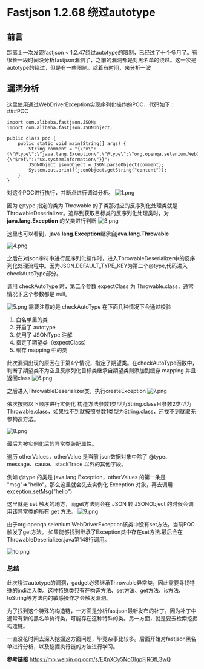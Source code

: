 # Fastjson 1.2.68 绕过autotype

## 前言
距离上一次发现fastjson < 1.2.47绕过autotype的限制，已经过了十个多月了。有很长一段时间没分析fastjson漏洞了，之前的漏洞都是对黑名单的绕过。这一次是autotype的绕过，但是有一些限制。趁着有时间，来分析一波

## 漏洞分析

这里使用通过WebDriverException实现序列化操作的POC，代码如下：
###POC

    import com.alibaba.fastjson.JSON;
    import com.alibaba.fastjson.JSONObject;
    
    public class poc {
    	public static void main(String[] args) {
    		String comment = "{\"x\":{\"@type\":\"java.lang.Exception\",\"@type\":\"org.openqa.selenium.WebDriverException\"},\"content\":{\"$ref\":\"$x.systemInformation\"}}";
    		JSONObject jsonObject = JSON.parseObject(comment);
    		System.out.printf(jsonObject.getString("content"));
    	}
    }


对这个POC进行执行，并断点进行调试分析。
![1.png](https://upload-images.jianshu.io/upload_images/19499969-de5ff196feafc2b5.png?imageMogr2/auto-orient/strip%7CimageView2/2/w/1240)

因为 @type 指定的类为 Throwable 的子类那对应的反序列化处理类就是 ThrowableDeserializer。追踪到获取目标类的反序列化处理类时，对**java.lang.Exception** 的父类进行判断
![3.png](https://upload-images.jianshu.io/upload_images/19499969-5509b08327121de8.png?imageMogr2/auto-orient/strip%7CimageView2/2/w/1240)

这里也可以看到，**java.lang.Exception**继承自**java.lang.Throwable**

![4.png](https://upload-images.jianshu.io/upload_images/19499969-267c64d0a07c9e27.png?imageMogr2/auto-orient/strip%7CimageView2/2/w/1240)

之后在对json字符串进行反序列化操作时，进入ThrowableDeserializer中的反序列化处理流程中。因为JSON.DEFAULT_TYPE_KEY为第二个@type,代码进入checkAutoType部分。

调用 checkAutoType 时，第二个参数 expectClass 为 Throwable.class，通常情况下这个参数都是 null。

![5.png](https://upload-images.jianshu.io/upload_images/19499969-4b6b41429c3a23d4.png?imageMogr2/auto-orient/strip%7CimageView2/2/w/1240)
需要注意的是 checkAutoType 在下面几种情况下会通过校验

1. 白名单里的类
1. 开启了 autotype
1. 使用了 JSONType 注解
1. 指定了期望类（expectClass）
1. 缓存 mapping 中的类

此次漏洞出现的原因在于第4个情况，指定了期望类。在checkAutoType函数中，判断了期望类不为空且反序列化目标类继承自期望类则添加到缓存 mapping 并且返回class
![6.png](https://upload-images.jianshu.io/upload_images/19499969-f071f72040501baf.png?imageMogr2/auto-orient/strip%7CimageView2/2/w/1240)

之后进入ThrowableDeserializer类，执行createException
![7.png](https://upload-images.jianshu.io/upload_images/19499969-19785d45f30b4ff7.png?imageMogr2/auto-orient/strip%7CimageView2/2/w/1240)

依次按照以下顺序进行实例化 构造方法参数1类型为String.class且参数2类型为Throwable.class，如果找不到就按照参数1类型为String.class，还找不到就取无参构造方法。

![8.png](https://upload-images.jianshu.io/upload_images/19499969-44eb172f6b8348b5.png?imageMogr2/auto-orient/strip%7CimageView2/2/w/1240)

最后为被实例化后的异常类装配属性。

遍历 otherValues，otherValue 是当前 json数据对象中除了 @type、message、cause、stackTrace 以外的其他字段。

例如 @type 的类是 java.lang.Exception，otherValues 的第一条是 "msg"=>"hello"。那么这里就会先去实例化 Exception 对象，再去调用 exception.setMsg("hello")

这里就是 set 触发的地方，而get方法则会在 JSON 转 JSONObject 的时候会调用该异常类的所有 get 方法。
![9.png](https://upload-images.jianshu.io/upload_images/19499969-8575dff3e496e329.png?imageMogr2/auto-orient/strip%7CimageView2/2/w/1240)

由于org.openqa.selenium.WebDriverException该类中没有set方法，当前POC触发了get方法。
如果能够找到继承了Exception类中存在set方法.最后会在ThrowableDeserializer.java第148行调用。

![10.png](https://upload-images.jianshu.io/upload_images/19499969-723d606eabd2c698.png?imageMogr2/auto-orient/strip%7CimageView2/2/w/1240)

### 总结


此次绕过autotype的漏洞，gadget必须继承Throwable异常类，因此需要寻找特殊的jndi注入类。这种特殊类只有在构造方法、set方法、get方法、is方法、toString等方法内的敏感操作才会触发漏洞。

为了找到这个特殊的构造链，一方面是分析fastjson最新发布的补丁。因为补丁中通常有新的黑名单执行类，可能存在这种特殊的类。另一方面，就是要去检索挖掘构造链。

一直没花时间去深入挖掘这方面问题，毕竟杂事比较多。后面开始对fastjson黑名单进行分析，以及挖掘执行链的方法进行学习。

**参考链接**
https://mp.weixin.qq.com/s/EXnXCy5NoGIgpFjRGfL3wQ